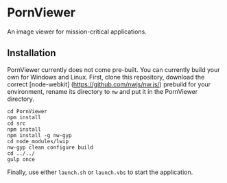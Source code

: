 # PornViewer
An image viewer for mission-critical applications.

## Installation
PornViewer currently does not come pre-built. You can currently build your own for Windows and
Linux. First, clone this repository, download the correct [node-webkit]
(https://github.com/nwjs/nw.js/) prebuild for your environment, rename its directory to `nw` and put
it in the PornViewer directory.

```shell
cd PornViewer
npm install
cd src
npm install
npm install -g nw-gyp
cd node_modules/lwip
nw-gyp clean configure build
cd ../../
gulp once
```

Finally, use either `launch.sh` or `launch.vbs` to start the application.
